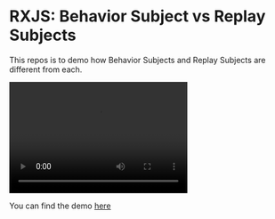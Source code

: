 # RXJS: Behavior Subject vs Replay Subjects

This repos is to demo how Behavior Subjects and Replay Subjects are different from each.

<video width="320" height="200" controls preload> 
    <source src="demo.mp4"></source>
    <source src="demo.webm"></source>
</video>

You can find the demo [here](https://mainawycliffe.github.io/observables-demo/)
